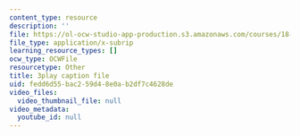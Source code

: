 ```yaml
---
content_type: resource
description: ''
file: https://ol-ocw-studio-app-production.s3.amazonaws.com/courses/18-03sc-differential-equations-fall-2011/fedd6d55bac259d48e0ab2df7c4628de_EQJBp6Ym-6A.vtt
file_type: application/x-subrip
learning_resource_types: []
ocw_type: OCWFile
resourcetype: Other
title: 3play caption file
uid: fedd6d55-bac2-59d4-8e0a-b2df7c4628de
video_files:
  video_thumbnail_file: null
video_metadata:
  youtube_id: null
---
```

